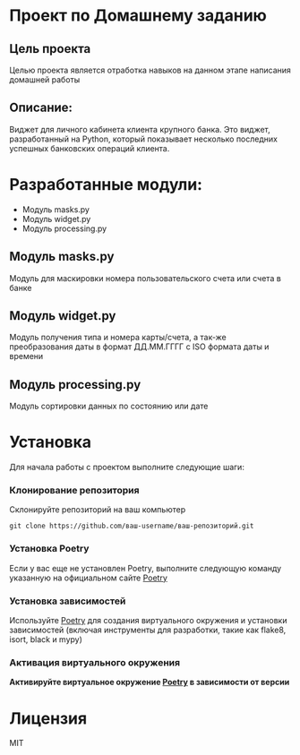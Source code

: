 # Проект по Домашнему заданию
## Цель проекта
Целью проекта является отработка навыков на данном этапе написания домашней работы
## Описание:
Виджет для личного кабинета клиента крупного банка. Это виджет, разработанный на Python, который показывает несколько последних успешных банковских операций клиента.
# Разработанные модули:
* Модуль masks.py
* Модуль widget.py
* Модуль processing.py 
## Модуль masks.py
Модуль для маскировки номера пользовательского счета или счета в банке
## Модуль widget.py
Модуль получения типа и номера карты/счета, а так-же преобразования даты в формат ДД.ММ.ГГГГ с ISO формата даты и времени
## Модуль processing.py
Модуль сортировки данных по состоянию или дате 

# Установка
Для начала работы с проектом выполните следующие шаги:
### Клонирование репозитория
Склонируйте репозиторий на ваш компьютер

```git clone https://github.com/ваш-username/ваш-репозиторий.git```

### Установка Poetry
Если у вас еще не установлен Poetry, выполните следующую команду указанную на официальном сайте
[Poetry](https://python-poetry.org/docs/#installing-with-the-official-installer)

### Установка зависимостей
Используйте [Poetry](https://python-poetry.org/docs/#installing-with-the-official-installer) для создания виртуального окружения и установки 
зависимостей (включая инструменты для разработки, 
такие как flake8, isort, black и mypy)
### Активация виртуального окружения
**Активируйте виртуальное окружение [Poetry](https://python-poetry.org/docs/#installing-with-the-official-installer) в зависимости от версии**

# Лицензия
MIT